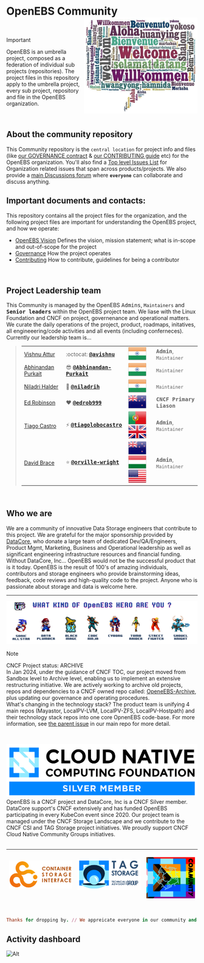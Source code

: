 # OpenEBS Community <img src="/images/welcome_multi-lang_bubble.png" alt="Welcome to our community home" align="right" width="300px"/>
<BR>

> [!Important]
> OpenEBS is an umbrella project, composed as a federation of individual sub projects (repositories). The project files in this repository apply to the umbrella project, every sub project, repository and file in the OpenEBS organization.
<BR>

## About the community repository<BR>
This Community repository is the ```central location``` for project info and files (like [our GOVERNANCE contract](GOVERNANCE.md) & [our CONTRIBUTING guide](CONTRIBUTING.md) etc) for the OpenEBS organization. You'll also find a [Top level Issues List](https://github.com/openebs/openebs/issues) for Organization related issues that span across products/projects. We also provide a [main Discussions forum](https://github.com/openebs/openebs/discussions) where **```everyone```** can collaborate and discuss anything.
<BR>

## Important documents and contacts:
This repository contains all the project files for the organization, and the following project files are important for understanding the OpenEBS project, and how we operate:
* [OpenEBS Vision](/VISON.md) Defines the vision, mission statement; what is in-scope and out-of-scope for the project
* [Governance](/GOVERNANCE.md) How the project operates
* [Contributing](/CONTRIBUTING.md) How to contribute, guidelines for being a contributor
<BR>

## Project Leadership team
This Community is managed by the OpenEBS <kbd>Admins</kbd>, ```Maintainers``` and <kbd>**Senior leaders**</kbd> within the OpenEBS project team. We liase with the Linux Foundation and CNCF on project, governenance
and operational matters. We curate the daily operations of the project, product, roadmaps, initatives, all engineeering/code activities and all events (including conferneces). Currently our leadership team is...

> |   |   |   |    |
> | :--- | :--- | :--- | :--- |
> | [Vishnu Attur](https://www.linkedin.com/in/vishnu-attur-5309a333/ "Bengaluru, Karnataka, India (GMT+5:30) Timezone")| :octocat: <kbd>**[@avishnu](https://github.com/avishnu "Vishnu Govind Attur")**</kbd> | ![](/images/flags/de_je/in.png) | <kbd>**Admin**</kbd>, ```Maintainer``` |
> | [Abhinandan Purkait](https://www.linkedin.com/in/abhinandan-purkait/ "Bengaluru, Karnataka, India (GMT+5:30) Timezone") | :sunglasses: <kbd>**[@Abhinandan-Purkait](https://github.com/Abhinandan-Purkait "Abhinandan Purkait")**</kbd> | ![](/images/flags/de_je/in.png) | ```Maintainer``` |
> | [Niladri Halder](https://www.linkedin.com/in/niladrih/ "Bengaluru, Karnataka, India (GMT+5:30) Timezone") | :rocket: <kbd>**[@niladrih](https://github.com/niladrih "Niladrih Halder")**</kbd> | ![](/images/flags/de_je/in.png) | ```Maintainer``` |
> | [Ed Robinson](https://www.linkedin.com/in/edrob/ "San Francisco, USA (GMT-7) Timezone") | :heart: <kbd>**[@edrob999](https://github.com/edrob999 "Ed Robinson")**</kbd> | ![](/images/flags/ni_tn/nz.png) | <kbd>**CNCF Primary Liason**</kbd> |
> | [Tiago Castro](https://www.linkedin.com/in/tiago-castro-3311453a/ "London, UK (GMT+1) Timezone") | :zap: <kbd>**[@tiagolobocastro](https://github.com/tiagolobocastro "Tiago Castro")**</kbd> | ![](/images/flags/ni_tn/pt.png) &nbsp; ![](/images/flags/de_je/gb.png) | <kbd>**Admin**</kbd>, ```Maintainer``` |
> | [David Brace](https://www.linkedin.com/in/dbrace/ "San Francisco, USA (GMT-7) Timezone") | :star: <kbd>**[@orville-wright](https://github.com/orville-wright "Dave Brace")**</kbd> | ![](/images/flags/ni_tn/nz.png) &nbsp; ![](/images/flags/de_je/hu.png) &nbsp; ![](/images/flags/to_zw/us.png) | <kbd>**Admin**</kbd>, ```Maintainer``` |

<BR>

## Who we are
We are a community of innovative Data Storage engineers that contribute to this project. We are grateful for the major sponsorship provided by [DataCore](https://datacore.com), who donate a large team of dedicated Dev/QA/Engineers, Product Mgmt, Marketing, Business and Operational leadership as well as significant engineering infrastructure resources and financial funding. Without DataCore, Inc... OpenEBS would not be the successful product that is it today. OpenEBS is the result of 100's of amazing individuals, contributors and storage engineers who provide brainstorming ideas, feedback, code reviews and high-quality code to the project. Anyone who is passionate about storage and data is welcome here. <BR>

---
[![OpenEBS Welcome Banner](/images/community_banner_retro_gamer_level-up-2024_transp.png)](https://www.openebs.io/)


> [!NOTE]
> CNCF Project status: ARCHIVE <BR>
> In Jan 2024, under the guidance of CNCF TOC, our project moved from Sandbox level to Archive level, enabling us to implement an extensive restructuring initiative. We are actively working to archive old projects, repos and dependencies to a CNCF owned repo called: [OpeneEBS-Archive](https://github.com/openebs-archive), plus updating our governance and operating procedures.<BR>
> What's changing in the technology stack? The product team is unifying 4 main repos (Mayastor, LocalPV-LVM, LocalPV-ZFS, LocalPV-Hostpath) and their technology stack repos into one core OpnenEBS code-base.
> For more information, see [the parent issue]( https://github.com/openebs/openebs/issues/3701) in our main repo for more detail.
>
<BR>

[![CNCF logo](/images/CNCF_member-silver-color.svg)](https://www.datacore.com/)
OpenEBS is a CNCF project and DataCore, Inc is a CNCF Silver member. DataCore support's CNCF extensively and has funded OpenEBS participating in every KubeCon event since 2020. Our project team is managed under the CNCF Storage Landscape and we contribute to the CNCF CSI and TAG Storage project initiatives. We proudly support CNCF Cloud Native Community Groups initiatives.<BR>
<BR>

| <img  alt="Container Storage Interface group" align="left" src="/images/CNCF_csi-horizontal-color_2024.png" width="320" /> | <img alt="Storage Technical Advisory Group" align="center" src="/images/CNCF_tag-storage-horizontal-color_2024.png" width="320" /> | &emsp; &emsp; <img alt="Cloud Native Community Groups" align="right" src="/images/CNCF_cncg-icon-color_2024.png" width="200" /> |
| :---         |     :---:      |          ---: |
 
<BR>

```ruby
Thanks for dropping by. // We appreicate everyone in our community and would love to hear from you.
```

## Activity dashboard
![Alt](https://repobeats.axiom.co/api/embed/1e565d4d1fdfeacd2cf810f10bcb6cde7368c9ea.svg "Repobeats analytics image")
